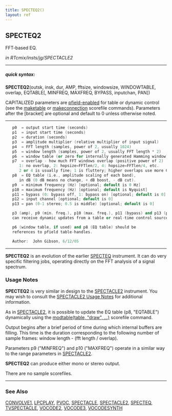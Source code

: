 ```yaml
---
title: SPECTEQ2()
layout: ref
---
```


## SPECTEQ2

FFT-based EQ.

*in RTcmix/insts/jg/SPECTACLE2*  
  

-----

##### quick syntax:

**SPECTEQ2**(outsk, insk, dur, AMP, fftsize, windowsize, WINDOWTABLE,
overlap, EQTABLE\[, MINFREQ, MAXFREQ, BYPASS, inputchan, PAN\])

CAPITALIZED parameters are [pfield-enabled](pfield-enabled.html) for
table or dynamic control (see the
[maketable](../scorefile/maketable.html) or
[makeconnection](../scorefile/makeconnection.html) scorefile
commands). Parameters after the \[bracket\] are optional and default to
0 unless otherwise noted.

-----

  

```cpp
   p0  = output start time (seconds)
   p1  = input start time (seconds)
   p2  = duration (seconds)
   p3  = amplitude multiplier (relative multiplier of input signal)
   p4  = FFT length (samples, power of 2, usually 1024)
   p5  = window length (samples, power of 2, usually FFT length * 2)
   p6  = window table (or zero for internally generated Hamming window)
   p7  = overlap - how much FFT windows overlap (positive power of 2)
      1: no overlap, 2: hopsize=FFTlen/2, 4: hopsize=FFTlen/4, etc.
      2 or 4 is usually fine; 1 is fluttery; higher overlaps use more CPU.
   p8  = EQ table (i.e., amplitude scaling of each band),
      in dB (0 dB means no change, + dB boost, - dB cut).
   p9  = minimum frequency (Hz) [optional; default is 0 Hz]
   p10 = maximum frequency (Hz) [optional; default is Nyquist] 
   p11 = bypass (0: bypass off, 1: bypass on) [optional; default is 0]
   p12 = input channel [optional; default is 0]
   p13 = pan (0-1 stereo; 0.5 is middle) [optional; default is 0]

   p3 (amp), p9 (min. freq.), p10 (max. freq.), p11 (bypass) and p13 (pan)
   can receive dynamic updates from a table or real-time control source.

   p6 (window table, if used) and p8 (EQ table) should be
   references to pfield table-handles.

   Author:  John Gibson, 6/12/05
```

  

-----

  
**SPECTEQ2** is an evolution of the earlier [SPECTEQ](SPECTEQ.html)
instrument. It can do very specific filtering jobs, operating directly
on the FFT analysis of a signal spectrum. <span id="usage_notes"></span>

### Usage Notes

**SPECTEQ2** is very similar in design to the
[SPECTACLE2](SPECTACLE2.html) instrument. You may wish to consult the
[SPECTACLE2 Usage Notes](SPECTACLE2.html#usage_notes) for additional
information.

As in [SPECTACLE2](SPECTACLE2.html), it is possible to update the EQ
table (p8, "EQTABLE") dynamically using the [modtable(table, "draw",
...)](../scorefile/modtable.html#draw) scorefile command.

Output begins after a brief period of time during which internal buffers
are filling. This time is the duration corresponding to the following
number of sample frames: window length - (fft length / overlap).

Parameters p9 ("MINFREQ") and p10 ("MAXFREQ") operate in a similar way
to the range parameters in [SPECTACLE2](SPECTACLE2.html).

**SPECTEQ2** can produce either mono or stereo output.  
  
  
There are no sample scorefiles.  

-----

### See Also

[CONVOLVE1](CONVOLVE1.html), [LPCPLAY](LPCPLAY.html), [PVOC](PVOC.html),
[SPECTACLE](SPECTACLE.html), [SPECTACLE2](SPECTACLE2.html),
[SPECTEQ](SPECTEQ.html), [TVSPECTACLE](TVSPECTACLE.html),
[VOCODE2](VOCODE2.html), [VOCODE3](VOCODE3.html),
[VOCODESYNTH](VOCODESYNTH.html)
